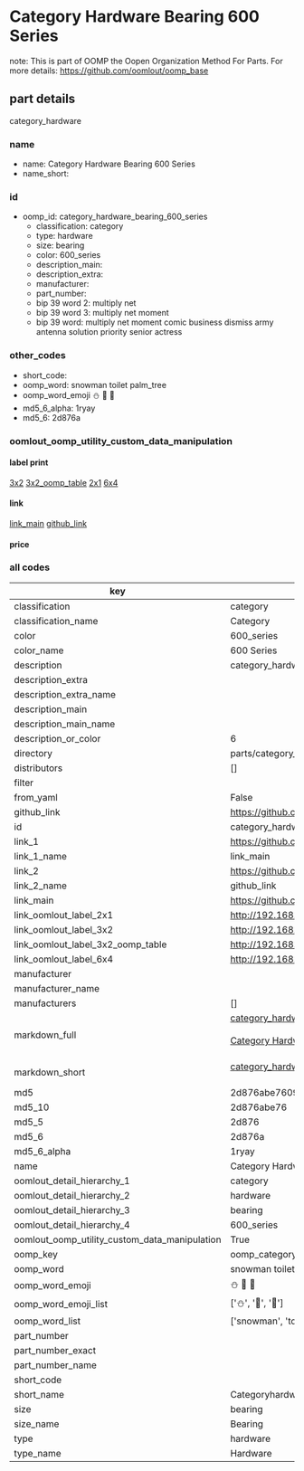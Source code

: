 # Category Hardware Bearing 600 Series  

note: This is part of OOMP the Oopen Organization Method For Parts. For more details: https://github.com/oomlout/oomp_base

##  part details



category_hardware

### name
* name: Category Hardware Bearing 600 Series
* name_short: 
### id
* oomp_id: category_hardware_bearing_600_series
  * classification: category
  * type: hardware
  * size: bearing
  * color: 600_series
  * description_main: 
  * description_extra: 
  * manufacturer: 
  * part_number: 
  * bip 39 word 2: multiply net
  * bip 39 word 3: multiply net moment
  * bip 39 word: multiply net moment comic business dismiss army antenna solution priority senior actress

### other_codes
* short_code: 
* oomp_word: snowman toilet palm_tree
* oomp_word_emoji :snowman: :toilet: :palm_tree:
* md5_6_alpha: 1ryay
* md5_6: 2d876a






### oomlout_oomp_utility_custom_data_manipulation
#### label print
[3x2](http://192.168.1.245:1112/?label=oomp%201ryay)
[3x2_oomp_table](http://192.168.1.107:1112/?label=oomp%201ryay)
[2x1](http://192.168.1.242:1112/?label=oomp%201ryay)
[6x4](http://192.168.1.55:1112/?label=oomp%201ryay)    

#### link

[link_main](https://github.com/oomlout/oomlout_oomp_current_version_messy/tree/main/parts/category_hardware_bearing_600_series) [github_link](https://github.com/oomlout/oomlout_oomp_part_src/tree/main/parts/category_hardware_bearing_600_series)                             

#### price







### all codes 
| key | value |  
| --- | --- |  
| classification | category |  
| classification_name | Category |  
| color | 600_series |  
| color_name | 600 Series |  
| description | category_hardware |  
| description_extra |  |  
| description_extra_name |  |  
| description_main |  |  
| description_main_name |  |  
| description_or_color | 6  |  
| directory | parts/category_hardware_bearing_600_series |  
| distributors | [] |  
| filter |  |  
| from_yaml | False |  
| github_link | https://github.com/oomlout/oomlout_oomp_part_src/tree/main/parts/category_hardware_bearing_600_series |  
| id | category_hardware_bearing_600_series |  
| link_1 | https://github.com/oomlout/oomlout_oomp_current_version_messy/tree/main/parts/category_hardware_bearing_600_series |  
| link_1_name | link_main |  
| link_2 | https://github.com/oomlout/oomlout_oomp_part_src/tree/main/parts/category_hardware_bearing_600_series |  
| link_2_name | github_link |  
| link_main | https://github.com/oomlout/oomlout_oomp_current_version_messy/tree/main/parts/category_hardware_bearing_600_series |  
| link_oomlout_label_2x1 | http://192.168.1.242:1112/?label=oomp%201ryay |  
| link_oomlout_label_3x2 | http://192.168.1.245:1112/?label=oomp%201ryay |  
| link_oomlout_label_3x2_oomp_table | http://192.168.1.107:1112/?label=oomp%201ryay |  
| link_oomlout_label_6x4 | http://192.168.1.55:1112/?label=oomp%201ryay |  
| manufacturer |  |  
| manufacturer_name |  |  
| manufacturers | [] |  
| markdown_full | [category_hardware_bearing_600_series](https://github.com/oomlout/oomlout_oomp_current_version_messy/tree/main/parts/category_hardware_bearing_600_series)<br>[](https://github.com/oomlout/oomlout_oomp_current_version_messy/tree/main/parts/category_hardware_bearing_600_series)<br>[Category Hardware Bearing 600 Series](https://github.com/oomlout/oomlout_oomp_current_version_messy/tree/main/parts/category_hardware_bearing_600_series)<br><br> |  
| markdown_short | [category_hardware_bearing_600_series](https://github.com/oomlout/oomlout_oomp_current_version_messy/tree/main/parts/category_hardware_bearing_600_series)<br><br> |  
| md5 | 2d876abe7609c180fd0f82e51de52c8b |  
| md5_10 | 2d876abe76 |  
| md5_5 | 2d876 |  
| md5_6 | 2d876a |  
| md5_6_alpha | 1ryay |  
| name | Category Hardware Bearing 600 Series |  
| oomlout_detail_hierarchy_1 | category |  
| oomlout_detail_hierarchy_2 | hardware |  
| oomlout_detail_hierarchy_3 | bearing |  
| oomlout_detail_hierarchy_4 | 600_series |  
| oomlout_oomp_utility_custom_data_manipulation | True |  
| oomp_key | oomp_category_hardware_bearing_600_series |  
| oomp_word | snowman toilet palm_tree |  
| oomp_word_emoji | :snowman: :toilet: :palm_tree: |  
| oomp_word_emoji_list | [':snowman:', ':toilet:', ':palm_tree:'] |  
| oomp_word_list | ['snowman', 'toilet', 'palm_tree'] |  
| part_number |  |  
| part_number_exact |  |  
| part_number_name |  |  
| short_code |  |  
| short_name | Categoryhardware |  
| size | bearing |  
| size_name | Bearing |  
| type | hardware |  
| type_name | Hardware |  
